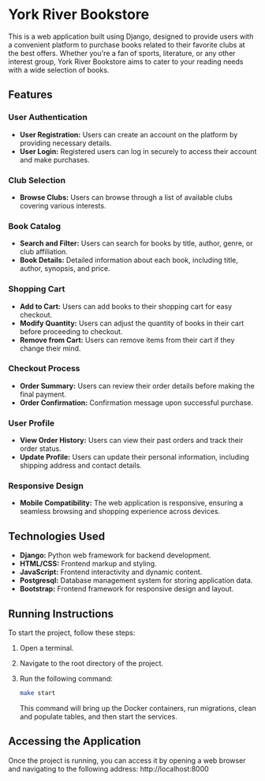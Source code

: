 # York River Bookstore

This is a web application built using Django, designed to provide users with a convenient platform to purchase books related to their favorite clubs at the best offers. Whether you're a fan of sports, literature, or any other interest group, York River Bookstore aims to cater to your reading needs with a wide selection of books.

## Features

### User Authentication
- **User Registration:** Users can create an account on the platform by providing necessary details.
- **User Login:** Registered users can log in securely to access their account and make purchases.

### Club Selection
- **Browse Clubs:** Users can browse through a list of available clubs covering various interests.

### Book Catalog
- **Search and Filter:** Users can search for books by title, author, genre, or club affiliation.
- **Book Details:** Detailed information about each book, including title, author, synopsis, and price.

### Shopping Cart
- **Add to Cart:** Users can add books to their shopping cart for easy checkout.
- **Modify Quantity:** Users can adjust the quantity of books in their cart before proceeding to checkout.
- **Remove from Cart:** Users can remove items from their cart if they change their mind.

### Checkout Process
- **Order Summary:** Users can review their order details before making the final payment.
- **Order Confirmation:** Confirmation message upon successful purchase.

### User Profile
- **View Order History:** Users can view their past orders and track their order status.
- **Update Profile:** Users can update their personal information, including shipping address and contact details.

### Responsive Design
- **Mobile Compatibility:** The web application is responsive, ensuring a seamless browsing and shopping experience across devices.

## Technologies Used
- **Django:** Python web framework for backend development.
- **HTML/CSS:** Frontend markup and styling.
- **JavaScript:** Frontend interactivity and dynamic content.
- **Postgresql:** Database management system for storing application data.
- **Bootstrap:** Frontend framework for responsive design and layout.

## Running Instructions

To start the project, follow these steps:

1. Open a terminal.
2. Navigate to the root directory of the project.
3. Run the following command:

   ```bash
   make start
   ```

   This command will bring up the Docker containers, run migrations, clean and populate tables, and then start the services.

## Accessing the Application

Once the project is running, you can access it by opening a web browser and navigating to the following address: http://localhost:8000
